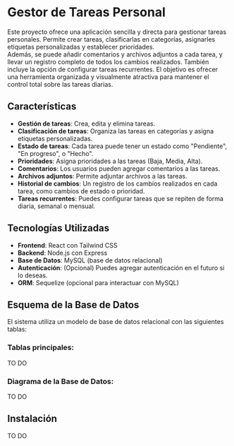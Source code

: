 # Gestor de Tareas Personal

Este proyecto ofrece una aplicación sencilla y directa para gestionar tareas personales. Permite crear tareas, clasificarlas en categorías, asignarles etiquetas personalizadas y establecer prioridades.  
Además, se puede añadir comentarios y archivos adjuntos a cada tarea, y llevar un registro completo de todos los cambios realizados. También incluye la opción de configurar tareas recurrentes. 
El objetivo es ofrecer una herramienta organizada y visualmente atractiva para mantener el control total sobre las tareas diarias.

## Características

- **Gestión de tareas**: Crea, edita y elimina tareas.
- **Clasificación de tareas**: Organiza las tareas en categorías y asigna etiquetas personalizadas.
- **Estado de tareas**: Cada tarea puede tener un estado como "Pendiente", "En progreso", o "Hecho".
- **Prioridades**: Asigna prioridades a las tareas (Baja, Media, Alta).
- **Comentarios**: Los usuarios pueden agregar comentarios a las tareas.
- **Archivos adjuntos**: Permite adjuntar archivos a las tareas.
- **Historial de cambios**: Un registro de los cambios realizados en cada tarea, como cambios de estado o prioridad.
- **Tareas recurrentes**: Puedes configurar tareas que se repiten de forma diaria, semanal o mensual.

## Tecnologías Utilizadas

- **Frontend**: React con Tailwind CSS
- **Backend**: Node.js con Express
- **Base de Datos**: MySQL (base de datos relacional)
- **Autenticación**: (Opcional) Puedes agregar autenticación en el futuro si lo deseas.
- **ORM**: Sequelize (opcional para interactuar con MySQL)

## Esquema de la Base de Datos

El sistema utiliza un modelo de base de datos relacional con las siguientes tablas:

### Tablas principales:
TO DO

### Diagrama de la Base de Datos:
TO DO 

## Instalación
TO DO
